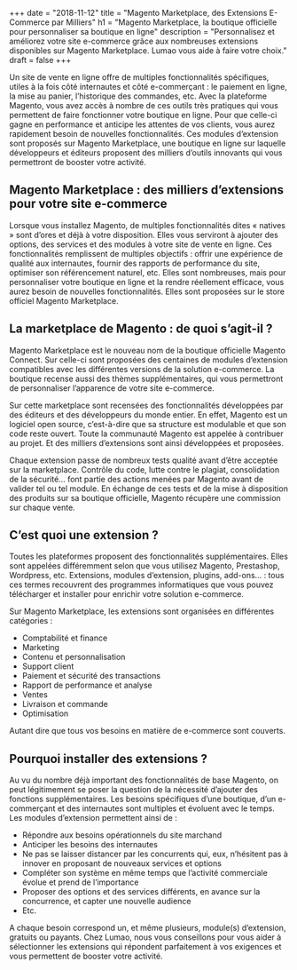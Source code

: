 +++
date = "2018-11-12"
title = "Magento Marketplace, des Extensions E-Commerce par Milliers"
h1 = "Magento Marketplace, la boutique officielle pour personnaliser sa boutique en ligne"
description = "Personnalisez et améliorez votre site e-commerce grâce aux nombreuses extensions disponibles sur Magento Marketplace. Lumao vous aide à faire votre choix."
draft = false
+++

Un site de vente en ligne offre de multiples fonctionnalités spécifiques, utiles à la fois côté internautes et côté e-commerçant : le paiement en ligne, la mise au panier, l’historique des commandes, etc. Avec la plateforme Magento, vous avez accès à nombre de ces outils très pratiques qui vous permettent de faire fonctionner votre boutique en ligne. Pour que celle-ci gagne en performance et anticipe les attentes de vos clients, vous aurez rapidement besoin de nouvelles fonctionnalités. Ces modules d’extension sont proposés sur Magento Marketplace, une boutique en ligne sur laquelle développeurs et éditeurs proposent des milliers d’outils innovants qui vous permettront de booster votre activité.
 
## Magento Marketplace : des milliers d’extensions pour votre site e-commerce

Lorsque vous installez Magento, de multiples fonctionnalités dites « natives » sont d’ores et déjà à votre disposition. Elles vous serviront à ajouter des options, des services et des modules à votre site de vente en ligne. Ces fonctionnalités remplissent de multiples objectifs : offrir une expérience de qualité aux internautes, fournir des rapports de performance du site, optimiser son référencement naturel, etc. Elles sont nombreuses, mais pour personnaliser votre boutique en ligne et la rendre réellement efficace, vous aurez besoin de nouvelles fonctionnalités. Elles sont proposées sur le store officiel Magento Marketplace.

## La marketplace de Magento : de quoi s’agit-il ?

Magento Marketplace est le nouveau nom de la boutique officielle Magento Connect. Sur celle-ci sont proposées des centaines de modules d’extension compatibles avec les différentes versions de la solution e-commerce. La boutique recense aussi des thèmes supplémentaires, qui vous permettront de personnaliser l’apparence de votre site e-commerce.

Sur cette marketplace sont recensées des fonctionnalités développées par des éditeurs et des développeurs du monde entier. En effet, Magento est un logiciel open source, c’est-à-dire que sa structure est modulable et que son code reste ouvert. Toute la communauté Magento est appelée à contribuer au projet. Et des milliers d’extensions sont ainsi développées et proposées.

Chaque extension passe de nombreux tests qualité avant d’être acceptée sur la marketplace. Contrôle du code, lutte contre le plagiat, consolidation de la sécurité… font partie des actions menées par Magento avant de valider tel ou tel module. En échange de ces tests et de la mise à disposition des produits sur sa boutique officielle, Magento récupère une commission sur chaque vente.

## C’est quoi une extension ?

Toutes les plateformes proposent des fonctionnalités supplémentaires. Elles sont appelées différemment selon que vous utilisez Magento, Prestashop, Wordpress, etc. Extensions, modules d’extension, plugins, add-ons… : tous ces termes recouvrent des programmes informatiques que vous pouvez télécharger et installer pour enrichir votre solution e-commerce.

Sur Magento Marketplace, les extensions sont organisées en différentes catégories :

-	Comptabilité et finance  
-	Marketing
-	Contenu et personnalisation
-	Support client
-	Paiement et sécurité des transactions
-	Rapport de performance et analyse
-	Ventes
-	Livraison et commande
-	Optimisation 

Autant dire que tous vos besoins en matière de e-commerce sont couverts.

## Pourquoi installer des extensions ?

Au vu du nombre déjà important des fonctionnalités de base Magento, on peut légitimement se poser la question de la nécessité d’ajouter des fonctions supplémentaires. Les besoins spécifiques d’une boutique, d’un e-commerçant et des internautes sont multiples et évoluent avec le temps. Les modules d’extension permettent ainsi de :

-	Répondre aux besoins opérationnels du site marchand
-	Anticiper les besoins des internautes
-	Ne pas se laisser distancer par les concurrents qui, eux, n’hésitent pas à innover en proposant de nouveaux services et options
-	Compléter son système en même temps que l’activité commerciale évolue et prend de l’importance
-	Proposer des options et des services différents, en avance sur la concurrence, et capter une nouvelle audience
-	Etc.

A chaque besoin correspond un, et même plusieurs, module(s) d’extension, gratuits ou payants. Chez Lumao, nous vous conseillons pour vous aider à sélectionner les extensions qui répondent parfaitement à vos exigences et vous permettent de booster votre activité.

